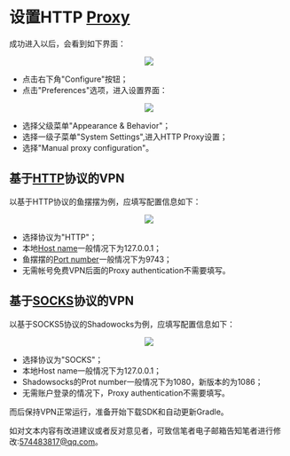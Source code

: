 # 设置HTTP [Proxy]
成功进入以后，会看到如下界面：
<div align="center"><image src = https://raw.githubusercontent.com/Thelordofdream/Android-Introduction/master/images/016.png onload = 'this.width=400'/></div>  

* 点击右下角"Configure"按钮；
* 点击"Preferences"选项，进入设置界面：  

<div align="center"><image src = https://raw.githubusercontent.com/Thelordofdream/Android-Introduction/master/images/019.png onload = 'this.width=200'/></div>  

* 选择父级菜单"Appearance & Behavior"；  
* 选择一级子菜单"System Settings",进入HTTP Proxy设置；  
* 选择"Manual proxy configuration"。

## 基于[HTTP]协议的VPN  
以基于HTTP协议的鱼摆摆为例，应填写配置信息如下：  

<div align="center"><image src = https://raw.githubusercontent.com/Thelordofdream/Android-Introduction/master/images/017.png onload = 'this.width=400'/></div>  

* 选择协议为"HTTP"；  
* 本地[Host name]一般情况下为127.0.0.1；  
* 鱼摆摆的[Port number]一般情况下为9743；
* 无需帐号免费VPN后面的Proxy authentication不需要填写。  

## 基于[SOCKS]协议的VPN
以基于SOCKS5协议的Shadowocks为例，应填写配置信息如下：
<div align="center"><image src = https://raw.githubusercontent.com/Thelordofdream/Android-Introduction/master/images/018.png onload = 'this.width=400'/></div>  

* 选择协议为"SOCKS"；
* 本地Host name一般情况下为127.0.0.1；
* Shadowsocks的Prot number一般情况下为1080，新版本的为1086；
* 无需账户登录的情况下，Proxy authentication不需要填写。

而后保持VPN正常运行，准备开始下载SDK和自动更新Gradle。  

如对文本内容有改进建议或者反对意见者，可致信笔者电子邮箱告知笔者进行修改:<574483817@qq.com>。


[Proxy]:https://zh.wikipedia.org/wiki/代理服务器
[HTTP]:https://zh.wikipedia.org/wiki/超文本传输协议
[SOCKS]:https://zh.wikipedia.org/wiki/SOCKS
[Host name]:https://zh.wikipedia.org/wiki/主機名稱[Port number]:https://zh.wikipedia.org/wiki/通訊埠 
